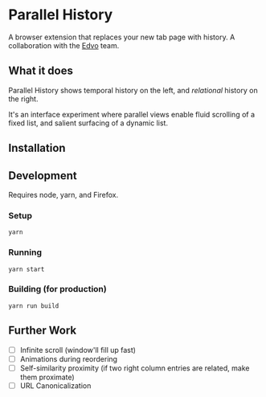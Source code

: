 # Parallel History

A browser extension that replaces your new tab page with history. A collaboration with the [Edvo](https://edvo.com) team.

## What it does

Parallel History shows temporal history on the left, and _relational_ history on the right.

It's an interface experiment where parallel views enable fluid scrolling of a fixed list, and salient surfacing of a dynamic list.

## Installation

## Development

Requires node, yarn, and Firefox.

### Setup

```
yarn
```

### Running

```
yarn start
```

### Building (for production)

```
yarn run build
```

## Further Work

- [ ] Infinite scroll (window'll fill up fast)
- [ ] Animations during reordering
- [ ] Self-similarity proximity (if two right column entries are related, make them proximate)
- [ ] URL Canonicalization
